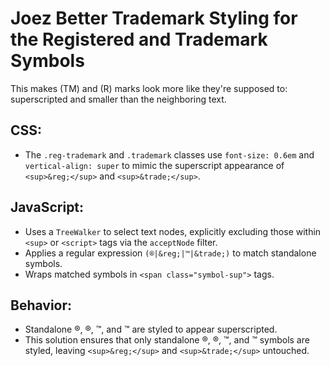 # Joez Better Trademark Styling for the Registered and Trademark Symbols
This makes (TM) and (R) marks look more like they're supposed to: superscripted and smaller than the neighboring text.

## CSS:
 - The `.reg-trademark` and `.trademark` classes use `font-size: 0.6em` and `vertical-align: super` to mimic the superscript appearance of `<sup>&reg;</sup>` and `<sup>&trade;</sup>`.
      
## JavaScript:
 - Uses a `TreeWalker` to select text nodes, explicitly excluding those within `<sup>` or `<script>` tags via the `acceptNode` filter.
 - Applies a regular expression `(®|&reg;|™|&trade;)` to match standalone symbols.
 - Wraps matched symbols in `<span class="symbol-sup">` tags.

## Behavior:
 - Standalone ®, &reg;, ™, and &trade; are styled to appear superscripted.
 - This solution ensures that only standalone ®, &reg;, ™, and &trade; symbols are styled, leaving `<sup>&reg;</sup>` and `<sup>&trade;</sup>` untouched.

